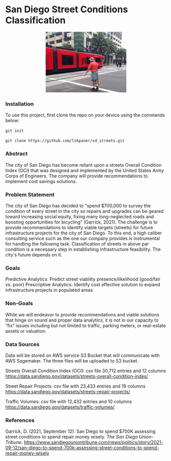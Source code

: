 # San Diego Street Conditions Classification

<p align ="center">
<img src = "/images/IMG_0037-ANIMATION.gif" width = "50%" height = "auto">
</p>

### Installation

To use this project, first clone the repo on your device using the commands below:

`git init`

`git clone https://github.com/lshpaner/sd_streets.git`

### Abstract 
The city of San Diego has become reliant upon a streets Overall Condition Index (OCI) that was designed and implemented by the United States Army Corps of Engineers. The company will provide recommendations to implement cost savings solutions.

### Problem Statement
The city of San Diego has decided to "spend $700,000 to survey the condition of every street in the city so repairs and upgrades can be geared toward increasing social equity, fixing many long-neglected roads and boosting opportunities for bicycling" (Garrick, 2021). The challenge is to provide recommendations to identify viable targets (streets) for future infrastructure projects for the city of San Diego. To this end, a high caliber consulting service such as the one our company provides is instrumental for handling the following task. Classification of streets in above par condition is a necessary step in establishing infrastructure feasibility. The city's future depends on it.

### Goals 
Predictive Analytics: Predict street viability presence/likelihood (good/fair vs. poor)
Prescriptive Analytics: Identify cost effective solution to expand infrastructure projects in populated areas

### Non-Goals 
While we will endeavor to provide recommendations and viable solutions that hinge on sound and proper data analytics, it is not in our capacity to “fix” issues including but not limited to traffic, parking meters, or real-estate assets or valuation. 

### Data Sources 
Data will be stored on AWS service S3 Bucket that will communicate with AWS Sagemaker. The three files will be uploaded to S3 bucket.

Streets Overall Condition Index (OCI): csv file 30,712 entries and 12 columns
https://data.sandiego.gov/datasets/streets-overall-condition-index/

Street Repair Projects: csv file with 23,433 entries and 19 columns
https://data.sandiego.gov/datasets/streets-repair-projects/

Traffic Volumes: csv file with 12,432 entries and 10 columns
https://data.sandiego.gov/datasets/traffic-volumes/


### References
Garrick, D. (2021, September 12). San Diego to spend $700K assessing street conditions to spend repair money wisely. *The San Diego Union-Tribune.* https://www.sandiegouniontribune.com/news/politics/story/2021-09-12/san-diego-to-spend-700k-assessing-street-conditions-to-spend-repair-money-wisely
